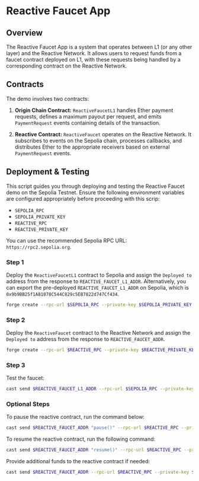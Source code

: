 # Reactive Faucet App

## Overview

The Reactive Faucet App is a system that operates between L1 (or any other layer) and the Reactive Network. It allows users to request funds from a faucet contract deployed on L1, with these requests being handled by a corresponding contract on the Reactive Network.

## Contracts

The demo involves two contracts:

1. **Origin Chain Contract:** `ReactiveFaucetL1` handles Ether payment requests, defines a maximum payout per request, and emits `PaymentRequest` events containing details of the transaction.

2. **Reactive Contract:** `ReactiveFaucet` operates on the Reactive Network. It subscribes to events on the Sepolia chain, processes callbacks, and distributes Ether to the appropriate receivers based on external `PaymentRequest` events.

## Deployment & Testing

This script guides you through deploying and testing the Reactive Faucet demo on the Sepolia Testnet. Ensure the following environment variables are configured appropriately before proceeding with this scrip:

* `SEPOLIA_RPC`
* `SEPOLIA_PRIVATE_KEY`
* `REACTIVE_RPC`
* `REACTIVE_PRIVATE_KEY`

You can use the recommended Sepolia RPC URL: `https://rpc2.sepolia.org`.

### Step 1

Deploy the `ReactiveFaucetL1` contract to Sepolia and assign the `Deployed to` address from the response to `REACTIVE_FAUCET_L1_ADDR`. Alternatively, you can export the pre-deployed `REACTIVE_FAUCET_L1_ADDR` on Sepolia, which is `0x9b9BB25f1A81078C544C829c5EB7822d747Cf434`.

```bash
forge create --rpc-url $SEPOLIA_RPC --private-key $SEPOLIA_PRIVATE_KEY src/faucet/ReactiveFaucetL1.sol:ReactiveFaucetL1 --constructor-args 1ether
```

### Step 2

Deploy the `ReactiveFaucet` contract to the Reactive Network and assign the `Deployed to` address from the response to `REACTIVE_FAUCET_ADDR`.

```bash
forge create --rpc-url $REACTIVE_RPC --private-key $REACTIVE_PRIVATE_KEY src/faucet/ReactiveFaucet.sol:ReactiveFaucet --value 10ether --constructor-args $REACTIVE_FAUCET_L1_ADDR 1ether
```

### Step 3

Test the faucet:

```bash
cast send $REACTIVE_FAUCET_L1_ADDR --rpc-url $SEPOLIA_RPC --private-key $SEPOLIA_PRIVATE_KEY --value 0.01ether
```

### Optional Steps

To pause the reactive contract, run the command below:

```bash
cast send $REACTIVE_FAUCET_ADDR "pause()" --rpc-url $REACTIVE_RPC --private-key $REACTIVE_PRIVATE_KEY
```

To resume the reactive contract, run the following command: 

```bash
cast send $REACTIVE_FAUCET_ADDR "resume()" --rpc-url $REACTIVE_RPC --private-key $REACTIVE_PRIVATE_KEY
```

Provide additional funds to the reactive contract if needed:

```bash
cast send $REACTIVE_FAUCET_ADDR --rpc-url $REACTIVE_RPC --private-key $REACTIVE_PRIVATE_KEY --value 0.1ether
```